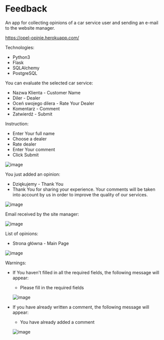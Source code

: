 # Feedback

An app for collecting opinions of a car service user and sending an e-mail to the website manager.

https://opel-opinie.herokuapp.com/

Technologies:
- Python3
- Flask
- SQLAlchemy
- PostgreSQL

You can evaluate the selected car service:
- Nazwa Klienta       - Customer Name
- Diler               - Dealer
- Oceń swojego dilera - Rate Your Dealer
- Komentarz           - Comment
- Zatwierdź           - Submit

Instruction:
- Enter Your full name
- Choose a dealer
- Rate dealer
- Enter Your comment
- Click Submit

![image](https://user-images.githubusercontent.com/61910621/158784812-6fbc252a-14f1-4679-ad5a-871e541c415f.png)

You just added an opinion:
 - Dziękujemy - Thank You
 - Thank You for sharing your experience. Your comments will be taken into account by us in order to improve the quality of our services.

 ![image](https://user-images.githubusercontent.com/61910621/158790929-5f09b69e-04ed-4602-b5bf-9d5242e38269.png)
 
Email received by the site manager:

 ![image](https://user-images.githubusercontent.com/61910621/158792205-d2695640-822b-43e5-a3ee-1087a3852797.png)


List of opinions:
- Strona główna - Main Page

![image](https://user-images.githubusercontent.com/61910621/158785157-aff8105e-78a8-408b-86da-34d97078ff36.png)


Warnings:
- If You haven't filled in all the required fields, the following message will appear:
  - Please fill in the required fields

  ![image](https://user-images.githubusercontent.com/61910621/158788648-b2041e61-9fac-4fb8-9a53-0507c0b54899.png)

- If you have already written a comment, the following message will appear:
  - You have already added a comment

  ![image](https://user-images.githubusercontent.com/61910621/158789242-510b10c7-1fcf-4b73-8e2d-c1bfad187b78.png)

